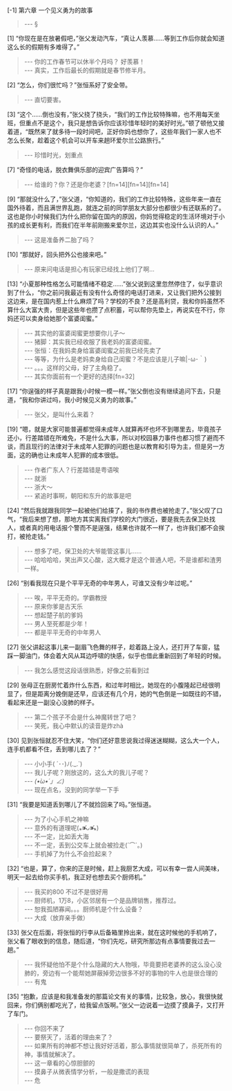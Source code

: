 
[-1] 第六章 一个见义勇为的故事
>--- §<br>

[1] “你现在是在放暑假吧，”张父发动汽车，“真让人羡慕……等到工作后你就会知道这么长的假期有多难得了。”
>--- 你的工作春节可以休半个月吗？  好羡慕！<br>
>--- 真实，工作后最长的假期就是春节修半月。<br>

[2] “怎么，你们很忙吗？”张恒系好了安全带。
>--- 直切要害。<br>

[3] “这个……倒也没有，”张父挠了挠头，“我们的工作比较特殊嘛，也不用每天坐班，但重点不是这个，我只是想告诉你应该珍惜年轻时的美好时光。”顿了顿他又接着道，“既然来了就多待一段时间吧，正好你妈也想你了，这些年我们一家人也不怎么长聚，趁着这个机会可以开车来趟环爱尔兰公路旅行。”
>--- 珍惜时光，划重点<br>

[7] “奇怪的电话，脱衣舞俱乐部的迎宾广告算吗？”
>--- 给谁的？你？还是你老婆？[fn=14][fn=14][fn=14]<br>

[9] “那就没什么了，”张父道，“你知道的，我们的工作比较特殊，这些年来一直在国外待着，而且满世界乱跑，就连之前的同学朋友大部分也都很少有还联系的了。这也是你小时候我们为什么把你留在国内的原因，你妈觉得稳定的生活环境对于小孩的成长更有利，而我们在半年前刚搬来爱尔兰，这边其实也没什么认识的人。”
>--- 这是准备养二胎了吗？<br>

[10] “那就好，回头把外公也接来吧。”
>--- 原来问电话是担心有玩家已经找上他们了啊…<br>

[13] “小夏那种性格怎么可能情绪不稳定……”张父说到这里忽然停住了，似乎意识到了什么，“你之前问我最近有没有什么奇怪的电话打进来，又让我们把外公接到这边来，是在国内惹上什么麻烦了吗？学校的不良？还是高利贷，我和你妈虽然不算什么大富大贵，但是这些年也攒了点积蓄，可以帮你先垫上，再说实在不行，你妈还可以卖身给她那个富婆闺蜜。”
>--- 其实他的富婆闺蜜更想要你儿子～<br>
>--- 猪脚：其实我已经收服了我老妈的富婆闺蜜。<br>
>--- 张恒：在我妈卖身给富婆闺蜜之前我已经先卖了<br>
>--- 等等，为什么是老妈卖身给自己闺蜜？不是应该是儿子嘛|･ω･｀)<br>
>--- 。。。这样的父母，好了主角稳了。<br>
>--- 其实你面前有一个更好的选择[fn=32]<br>

[17] “你逞强的样子真是跟我小时候一模一样。”张父倒也没有继续追问下去，只是道，“我和你讲过吗，我小时候见义勇为的故事。”
>--- 张父，是叫什么来着？<br>

[19] “嗯，就是大家可能普遍都觉得未成年人就算再坏也坏不到哪里去，毕竟孩子还小，行差踏错在所难免，不是什么大事，所以对校园暴力事件也都习惯了避而不谈，而且现行的法律对于未成年人犯罪的问题也是以教育和引导为主，但是另一方面，这的确也让未成年人犯罪的成本很低。
>--- 作者广东人？行差踏错是粤语唉<br>
>--- 就浙<br>
>--- 浙大～<br>
>--- 紧追时事啊，朝阳和东升的故事是吧<br>

[24] “然后我就跟我同学一起被他们给揍了，我的书作费也被抢走了。”张父叹了口气，“我后来想了想，那地方其实离我们学校的大门很近，要是我先去保卫处找人，或者真的用电话报个警而不是逞强，结果也许就不一样了，也许我们都不会挨打，被抢走钱。”
>--- 想多了吧，保卫处的大爷能管这事儿……<br>
>--- 哈哈哈哈，笑出声又心酸，这大概才是这个普通人吧，不是谁都和渣男一样。<br>

[26] “别看我现在只是个平平无奇的中年男人，可谁又没有少年过呢。”
>--- 唉，平平无奇的。学霸教授<br>
>--- 原来你爹是古天乐<br>
>--- 想起楚子航的爹妈<br>
>--- 男人至死都是少年！<br>
>--- 都是平平无奇的中年男人<br>

[27] 张父讲起这事儿来一副眉飞色舞的样子，趁着路上没人，还打开了车窗，猛踩一脚油门，体会着大风从耳边呼啸的快感，似乎也借此重新回到了年轻的时候。
>--- 我怎么感觉这段话很熟悉，好像之前看到过<br>

[29] 张母正在厨房忙着炸什么东西，和过年时相比，她现在的小腹隆起已经很明显了，但是距离分娩倒是还早，应该还有几个月，她的气色倒是一如既往的不错，看起来还是一副没心没肺的样子。
>--- 第二个孩子不会是什么神魔转世了吧？<br>
>--- 笑死，我心中默认的读音是炸zhà<br>

[30] 见到张恒就忍不住大笑，“你们还好意思说我过得迷迷糊糊，这么大一个人，连手机都看不住，丢到哪儿去了？”
>--- 小小手( ´･･)ﾉ(._.`)<br>
>--- 我儿子呢？刚放这的，这么大的我儿子呢？<br>
>--- _(•̀ω•́ 」∠)_<br>
>--- 现在点名，没到的同学举一下手<br>

[31] “我要是知道丢到哪儿了不就捡回来了吗。”张恒道。
>--- 为了小心手机之神嘛<br>
>--- 意外的有道理呢(⁎⁍̴̛ᴗ⁍̴̛⁎)<br>
>--- 不一定，比如丢大海<br>
>--- 不一定，丢到公交车上就会被捡走(´⌒`｡)<br>
>--- 手机掉了为什么不会捡起来？<br>

[32] “也是，算了，你来的正是时候，赶上我厨艺大成，可以有幸一尝人间美味，明天一起去给你买手机，我正好也想去买个厨师机。”
>--- 我买的800 不过不是很好用<br>
>--- 厨师机，1万8，小区邻居有一个是品牌销售，推荐过。<br>
>--- 恕我孤陋寡闻。。。厨师机是个什么设备？<br>
>--- 大成（放弃亲手做）<br>

[33] 张父在后面，将张恒的行李从后备箱里拎出来，就在这时候他的手机响了，张父看了眼收到的信息，随后道，“你们先吃，研究所那边有点事情要我过去一趟。”
>--- 我怀疑他怕不是个什么隐藏的大人物哦，毕竟要把老婆养的这么没心没肺的，旁边有一个能帮她屏蔽掉旁边很多不好的事物的牛人也是很合理的<br>
>--- 有鬼<br>

[35] “抱歉，应该是和我准备发的那篇论文有关的事情，比较急，放心，我很快就回来，你们俩别都吃光了，给我留点饭啊。”张父一边说着一边摸了摸鼻子，又打开了车门。
>--- 你回不来了<br>
>--- 要祭天了，活着的理由来了？<br>
>--- 如果所有的神都不想让我好好活着，那么事情就很简单了，杀死所有的神，事情就解决了。<br>
>--- 这一章看的心惊胆颤的<br>
>--- 摸鼻子从微表情学分析，一般是撒谎的表现<br>
>--- 危<br>

